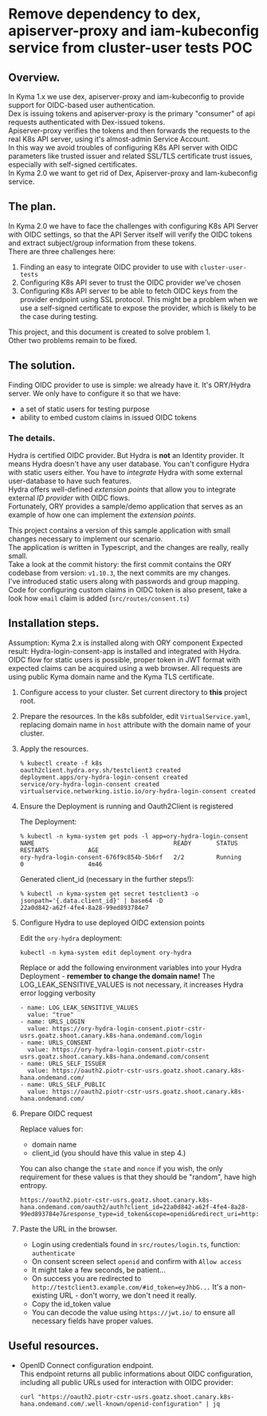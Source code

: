 # Remove dependency to dex, apiserver-proxy and iam-kubeconfig service from cluster-user tests POC

## Overview.

In Kyma 1.x we use dex, apiserver-proxy and iam-kubeconfig to provide support for OIDC-based user authentication.  
Dex is issuing tokens and apiserver-proxy is the primary "consumer" of api requests authenticated with Dex-issued tokens.  
Apiserver-proxy verifies the tokens and then forwards the requests to the real K8s API server, using it's almost-admin Service Account.  
In this way we avoid troubles of configuring K8s API server with OIDC parameters like trusted issuer and related SSL/TLS certificate trust issues, especially with self-signed certificates.  
In Kyma 2.0 we want to get rid of Dex, Apiserver-proxy and Iam-kubeconfig service.

## The plan.

In Kyma 2.0 we have to face the challenges with configuring K8s API Server with OIDC settings, so that the API Server itself will verify the OIDC tokens and extract subject/group information from these tokens.  
There are three challenges here:  
1) Finding an easy to integrate OIDC provider to use with `cluster-user-tests`
2) Configuring K8s API sever to trust the OIDC provider we've chosen
3) Configuring K8s API server to be able to fetch OIDC keys from the provider endpoint using SSL protocol. This might be a problem when we use a self-signed certificate to expose the provider, which is likely to be the case during testing.

This project, and this document is created to solve problem 1.  
Other two problems remain to be fixed.

## The solution.

Finding OIDC provider to use is simple: we already have it. It's ORY/Hydra server. We only have to configure it so that we have:
- a set of static users for testing purpose
- ability to embed custom claims in issued OIDC tokens

### The details.

Hydra is certified OIDC provider. But Hydra is **not** an Identity provider. It means Hydra doesn't have any user database. You can't configure Hydra with static users either. You have to *integrate* Hydra with some external user-database to have such features.  
Hydra offers well-defined *extension points* that allow you to integrate external *ID provider* with OIDC flows.  
Fortunately, ORY provides a sample/demo application that serves as an example of how one can implement the *extension points*.  

This project contains a version of this sample application with small changes necessary to implement our scenario.  
The application is written in Typescript, and the changes are really, really small.  
Take a look at the commit history: the first commit contains the ORY codebase from version: `v1.10.3`, the next commits are my changes.  
I've introduced static users along with passwords and group mapping.  
Code for configuring custom claims in OIDC token is also present, take a look how `email` claim is added (`src/routes/consent.ts`)

## Installation steps.

Assumption: Kyma 2.x is installed along with ORY component
Expected result: Hydra-login-consent-app is installed and integrated with Hydra. OIDC flow for static users is possible, proper token in JWT format with expected claims can be acquired using a web browser. All requests are using public Kyma domain name and the Kyma TLS certificate.

1) Configure access to your cluster. Set current directory to **this** project root.
2) Prepare the resources.
    In the k8s subfolder, edit `VirtualService.yaml`, replacing domain name in `host` attribute with the domain name of your cluster.
3) Apply the resources.
    ```
    % kubectl create -f k8s
    oauth2client.hydra.ory.sh/testclient3 created
    deployment.apps/ory-hydra-login-consent created
   service/ory-hydra-login-consent created
   virtualservice.networking.istio.io/ory-hydra-login-consent created
   ```

4) Ensure the Deployment is running and Oauth2Client is registered

   The Deployment:
   
       % kubectl -n kyma-system get pods -l app=ory-hydra-login-consent
       NAME                                       READY       STATUS      RESTARTS           AGE
       ory-hydra-login-consent-676f9c854b-5b6rf   2/2         Running     0                  4m46
      
  
   Generated client_id (necessary in the further steps!):
   
    
       % kubectl -n kyma-system get secret testclient3 -o jsonpath='{.data.client_id}' | base64 -D
       22a0d842-a62f-4fe4-8a28-99ed893784e7

5) Configure Hydra to use deployed OIDC extension points

    Edit the `ory-hydra` deployment:
    
       kubectl -n kyma-system edit deployment ory-hydra

    Replace or add the following environment variables into your Hydra Deployment - **remember to change the domain name!**
    The LOG_LEAK_SENSITIVE_VALUES is not necessary, it increases Hydra error logging verbosity
    
       - name: LOG_LEAK_SENSITIVE_VALUES
         value: "true"
       - name: URLS_LOGIN
         value: https://ory-hydra-login-consent.piotr-cstr-usrs.goatz.shoot.canary.k8s-hana.ondemand.com/login
       - name: URLS_CONSENT
         value: https://ory-hydra-login-consent.piotr-cstr-usrs.goatz.shoot.canary.k8s-hana.ondemand.com/consent
       - name: URLS_SELF_ISSUER
         value: https://oauth2.piotr-cstr-usrs.goatz.shoot.canary.k8s-hana.ondemand.com/
       - name: URLS_SELF_PUBLIC
         value: https://oauth2.piotr-cstr-usrs.goatz.shoot.canary.k8s-hana.ondemand.com/


6) Prepare OIDC request

    Replace values for:
      - domain name
      - client_id (you should have this value in step 4.)

    You can also change the `state` and `nonce` if you wish, the only requirement for these values is that they should be "random", have high entropy.

       https://oauth2.piotr-cstr-usrs.goatz.shoot.canary.k8s-hana.ondemand.com/oauth2/auth?client_id=22a0d842-a62f-4fe4-8a28-99ed893784e7&response_type=id_token&scope=openid&redirect_uri=http://testclient3.example.com&state=dd3557bfb07ee1858f0ac8abc4a46aef&nonce=lubiesecurityskany

7) Paste the URL in the browser. 
    - Login using credentials found in `src/routes/login.ts`, function: `authenticate`
    - On consent screen select `openid` and confirm with `Allow access`
    - It might take a few seconds, be patient...
    - On success you are redirected to `http://testclient3.example.com/#id_token=eyJhbG...` It's a non-existing URL - don't worry, we don't need it really.
    - Copy the id_token value
    - You can decode the value using `https://jwt.io/` to ensure all necessary fields have proper values.
 
## Useful resources.

- OpenID Connect configuration endpoint.  
  This endpoint returns all public informations about OIDC configuration, including all public URLs used for interaction with OIDC provider:  
  
      curl "https://oauth2.piotr-cstr-usrs.goatz.shoot.canary.k8s-hana.ondemand.com/.well-known/openid-configuration" | jq

